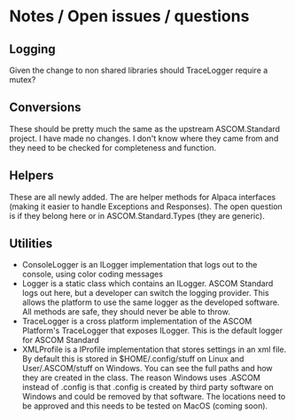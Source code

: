 # Notes / Open issues / questions

## Logging
Given the change to non shared libraries should TraceLogger require a mutex?

## Conversions
These should be pretty much the same as the upstream ASCOM.Standard project. I have made no changes. I don't know where they came from and they need to be checked for completeness and function.

## Helpers
These are all newly added. The are helper methods for Alpaca interfaces (making it easier to handle Exceptions and Responses).
The open question is if they belong here or in ASCOM.Standard.Types (they are generic).

## Utilities
* ConsoleLogger is an ILogger implementation that logs out to the console, using color coding messages
* Logger is a static class which contains an ILogger. ASCOM Standard logs out here, but a developer can switch the logging provider. This allows the platform to use the same logger as the developed software. All methods are safe, they should never be able to throw.
* TraceLogger is a cross platform implementation of the ASCOM Platform's TraceLogger that exposes ILogger. This is the default logger for ASCOM Standard
* XMLProfile is a IProfile implementation that stores settings in an xml file. By default this is stored in $HOME/.config/stuff on Linux and User/.ASCOM/stuff on Windows. You can see the full paths and how they are created in the class. The reason Windows uses .ASCOM instead of .config is that .config is created by third party software on Windows and could be removed by that software. The locations need to be approved and this needs to be tested on MacOS (coming soon).